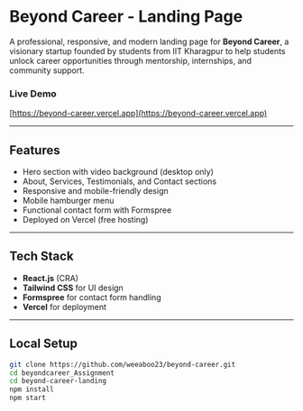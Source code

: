 # Beyond Career - Landing Page

A professional, responsive, and modern landing page for **Beyond Career**, a visionary startup founded by students from IIT Kharagpur to help students unlock career opportunities through mentorship, internships, and community support.

### Live Demo
[https://beyond-career.vercel.app](https://beyond-career.vercel.app) <!-- Replace with your actual URL -->

---

## Features

- Hero section with video background (desktop only)
- About, Services, Testimonials, and Contact sections
- Responsive and mobile-friendly design
- Mobile hamburger menu
- Functional contact form with Formspree
- Deployed on Vercel (free hosting)

---

## Tech Stack

- **React.js** (CRA)
- **Tailwind CSS** for UI design
- **Formspree** for contact form handling
- **Vercel** for deployment

---

## Local Setup

```bash
git clone https://github.com/weeaboo23/beyond-career.git
cd beyondcareer_Assignment
cd beyond-career-landing
npm install
npm start
